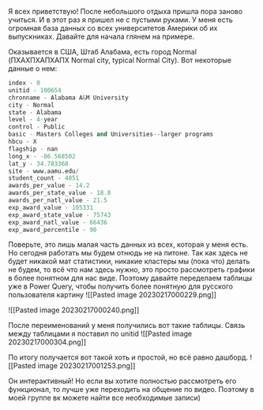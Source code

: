 Я всех приветствую! После небольшого отдыха пришла пора заново учиться. И в этот раз я пришел не с пустыми руками. У меня есть огромная база данных со всех университетов Америки об их выпускниках. Давайте для начала глянем на примере.

Оказывается в США, Штаб Алабама, есть город Normal (ПХАХПХАПХАПХ Normal city, typical Normal City). Вот некоторые данные о нем:
``` python
index - 0
unitid - 100654
chronname - Alabama A&M University
city - Normal
state - Alabama
level - 4-year
control - Public
basic - Masters Colleges and Universities--larger programs
hbcu - X
flagship - nan
long_x - -86.568502
lat_y - 34.783368
site - www.aamu.edu/
student_count - 4051
awards_per_value - 14.2
awards_per_state_value - 18.8
awards_per_natl_value - 21.5
exp_award_value - 105331
exp_award_state_value - 75743
exp_award_natl_value - 66436
exp_award_percentile - 90

```

Поверьте, это лишь малая часть данных из всех, которая у меня есть. Но сегодня работать мы будем отнюдь не на питоне. Так как здесь не будет никакой мат статистики, никакие кластеры мы (пока что) делать не будем, то всё что нам здесь нужно, это просто рассмотреть графики в более понятном для нас виде. Поэтому давайте переделаем таблицы уже в Power Query, чтобы получить более понятную для русского пользователя картину
![[Pasted image 20230217000229.png]]

![[Pasted image 20230217000240.png]]


После переименований у меня получились вот такие таблицы. Связь между таблицами я поставил по unitid
![[Pasted image 20230217000304.png]]

По итогу получается вот такой хоть и простой, но всё равно дашборд. 
![[Pasted image 20230217001253.png]]

Он интерактивный! Но если вы хотите полностью рассмотреть его функционал, то лучше уже переходить на общение по видео. Поэтому в моей группе вк можете найти все необходимые записи)
